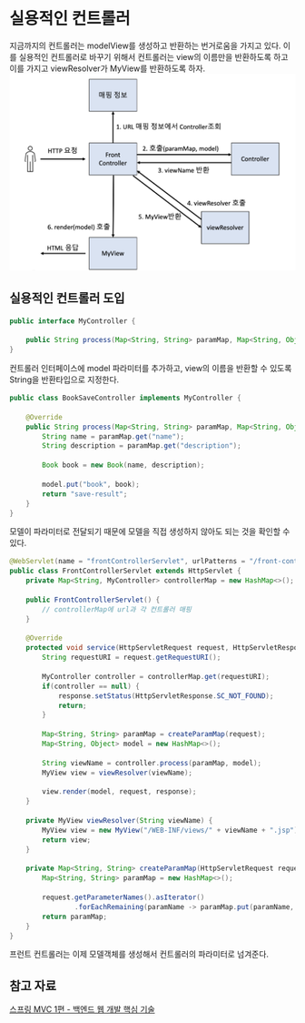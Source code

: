 # 실용적인 컨트롤러
지금까지의 컨트롤러는 modelView를 생성하고 반환하는 번거로움을 가지고 있다. 이를 실용적인 컨트롤러로 바꾸기 위해서 컨트롤러는 view의 이름만을 반환하도록 하고 이를 가지고 viewResolver가 MyView를 반환하도록 하자.
![](/img/V4.png)

## 실용적인 컨트롤러 도입
```java
public interface MyController {

    public String process(Map<String, String> paramMap, Map<String, Object> model);
}
```
컨트롤러 인터페이스에 model 파라미터를 추가하고, view의 이름을 반환할 수 있도록 String을 반환타입으로 지정한다.

```java
public class BookSaveController implements MyController {

    @Override
    public String process(Map<String, String> paramMap, Map<String, Object> model) {
        String name = paramMap.get("name");
        String description = paramMap.get("description");

        Book book = new Book(name, description);

        model.put("book", book);
        return "save-result";
    }
}
```
모델이 파라미터로 전달되기 때문에 모델을 직접 생성하지 않아도 되는 것을 확인할 수 있다.

```java
@WebServlet(name = "frontControllerServlet", urlPatterns = "/front-controller/*")
public class FrontControllerServlet extends HttpServlet {
    private Map<String, MyController> controllerMap = new HashMap<>();

    public FrontControllerServlet() {
        // controllerMap에 url과 각 컨트롤러 매핑
    }

    @Override
    protected void service(HttpServletRequest request, HttpServletResponse response) throws ServletException, IOException {
        String requestURI = request.getRequestURI();

        MyController controller = controllerMap.get(requestURI);
        if(controller == null) {
            response.setStatus(HttpServletResponse.SC_NOT_FOUND);
            return;
        }

        Map<String, String> paramMap = createParamMap(request);
        Map<String, Object> model = new HashMap<>();

        String viewName = controller.process(paramMap, model);
        MyView view = viewResolver(viewName);

        view.render(model, request, response);
    }

    private MyView viewResolver(String viewName) {
        MyView view = new MyView("/WEB-INF/views/" + viewName + ".jsp");
        return view;
    }
    
    private Map<String, String> createParamMap(HttpServletRequest request) {
        Map<String, String> paramMap = new HashMap<>();

        request.getParameterNames().asIterator()
                .forEachRemaining(paramName -> paramMap.put(paramName, request.getParameter(paramName)));
        return paramMap;
    }
}
```
프런트 컨트롤러는 이제 모델객체를 생성해서 컨트롤러의 파라미터로 넘겨준다.

## 참고 자료
[스프링 MVC 1편 - 백엔드 웹 개발 핵심 기술](https://www.inflearn.com/course/%EC%8A%A4%ED%94%84%EB%A7%81-mvc-1/dashboard)